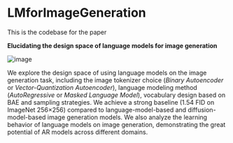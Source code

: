 # LMforImageGeneration
This is the codebase for the paper

**Elucidating the design space of language models for image generation**

![image](https://github.com/Pepper-lll/LMforImageGeneration/blob/main/first_pic.png)

We explore the design space of using language models on the image generation task, including the image tokenizer choice (*Binary Autoencoder* or *Vector-Quantization Autoencoder*), language modeling method (*AutoRegressive* or *Masked Language Model*), vocabulary design based on BAE and sampling strategies. We achieve a strong baseline (1.54 FID on ImageNet 256$\times$256)  compared to language-model-based and diffusion-model-based image generation models. We also analyze the learning behavior of language models on image generation, demonstrating the great potential of AR models across different domains.
